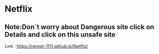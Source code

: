 # Netflix

## Note:Don`t worry about Dangerous site click on Details and click on this unsafe site

Link : https://renish-1111.github.io/Netflix/
